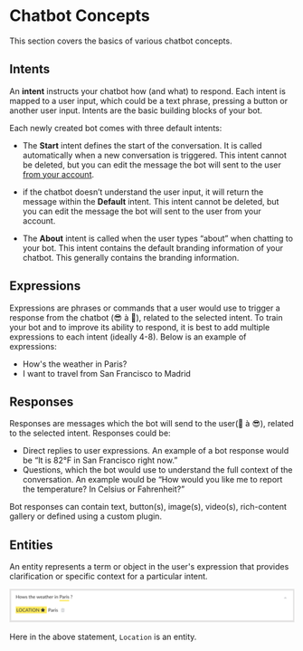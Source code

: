# Chatbot Concepts

This section covers the basics of various chatbot concepts.


## Intents

An **intent** instructs your chatbot how (and what) to respond. Each intent is mapped to a user input, which could be a text phrase, pressing a button or another user input.
Intents are the basic building blocks of your bot. 

Each newly created bot comes with three default intents:

* The **Start** intent defines the start of the conversation. It is called automatically when a new conversation is triggered. This intent cannot be deleted, but you can edit the message the bot will sent to the user [from your account](https://console.recime.io/?utm_source=intercom&utm_medium=email&utm_campaign=welcome).

* if the chatbot doesn’t understand the user input, it will return the message within the **Default** intent. This intent cannot be deleted, but you can edit the message the bot will sent to the user from your account.

* The **About** intent is called when the user types “about” when chatting to your bot. This intent contains the default branding information of your chatbot. This generally contains the branding information.


## Expressions

Expressions are phrases or commands that a user would use to trigger a response from the chatbot (😎 à 🤖), related to the selected intent. To train your bot and to improve its ability to respond, it is best to add multiple expressions to each intent (ideally 4-8).
Below is an example of expressions:

* How's the weather in Paris?
* I want to travel from San Francisco to Madrid


## Responses

Responses are messages which the bot will send to the user(🤖 à 😎), related to the selected intent. Responses could be:
* Direct replies to user expressions. An example of a bot response would be “It is 82°F in San Francisco right now.”
* Questions, which the bot would use to understand the full context of the conversation. An example would be “How would you like me to report the temperature? In Celsius or Fahrenheit?”

Bot responses can contain text, button(s), image(s), video(s), rich-content gallery or defined using a custom plugin.


## Entities

An entity represents a term or object in the user's expression that provides clarification or specific context for a particular intent.

![](entities.png)

Here in the above statement, `Location` is an entity. 










